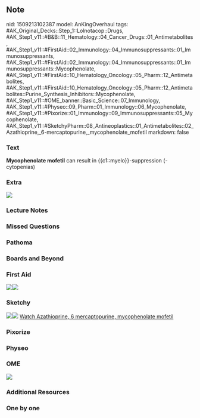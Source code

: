 ## Note
nid: 1509213102387
model: AnKingOverhaul
tags: #AK_Original_Decks::Step_1::Lolnotacop::Drugs, #AK_Step1_v11::#B&B::11_Hematology::04_Cancer_Drugs::01_Antimetabolites, #AK_Step1_v11::#FirstAid::02_Immunology::04_Immunosuppressants::01_Immunosuppressants, #AK_Step1_v11::#FirstAid::02_Immunology::04_Immunosuppressants::01_Immunosuppressants::Mycophenolate, #AK_Step1_v11::#FirstAid::10_Hematology_Oncology::05_Pharm::12_Antimetabolites, #AK_Step1_v11::#FirstAid::10_Hematology_Oncology::05_Pharm::12_Antimetabolites::Purine_Synthesis_Inhibitors::Mycophenolate, #AK_Step1_v11::#OME_banner::Basic_Science::07_Immunology, #AK_Step1_v11::#Physeo::09_Pharm::01_Immunology::06_Mycophenolate, #AK_Step1_v11::#Pixorize::01_Immunology::09_Immunosuppressants::05_Mycophenolate, #AK_Step1_v11::#SketchyPharm::08_Antineoplastics::01_Antimetabolites::02_Azathioprine,_6-mercaptopurine,_mycophenolate_mofetil
markdown: false

### Text
<b>Mycophenolate mofetil</b> can result in
{{c1::myelo}}-suppression (-cytopenias)

### Extra
<img src="paste-54017803682196.jpg">

### Lecture Notes


### Missed Questions


### Pathoma


### Boards and Beyond


### First Aid
<img src="paste-160206575108099.jpg"><img src=
"paste-55825984913411.jpg">

### Sketchy
<img src="paste-339392610697217.jpg"><img src=
"paste-cb5d6dbd9a01246bd4c76642a23dffcf73a3937a.png"> <a href=
"https://dashboard.sketchy.com/study/medical/courses/medical-pharmacology/units/medical-pharmacology-antineoplastics/videos/medical-pharmacology-antineoplastics-antimetabolites-azathioprine-6-mercaptopurine-mycophenolate-mofetil?utm_source=anki&utm_medium=partnership&utm_campaign=february_update&utm_content=medical">
Watch Azathioprine, 6 mercaptopurine, mycophenolate mofetil</a>

### Pixorize


### Physeo


### OME
<div class="ome-widget">
  <a href=
  "https://onlinemeded.org/spa/immunology?ref=anki"><img src=
  "_OME_AnkiFlashcards_Topic_2.png"></a>
</div>

### Additional Resources


### One by one

